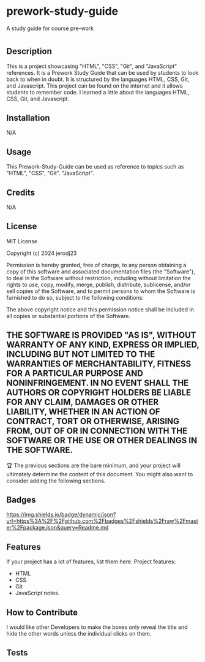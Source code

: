 # prework-study-guide
A study guide for course pre-work
# <Your-Project-Title>

## Description

This is a project showcasing "HTML", "CSS", "Git", and "JavaScript" references. It is a Prework Study Guide that can be used by students to look back to when in doubt. It is structured by the languages HTML, CSS, Git, and Javascript. This project can be found on the internet and it allows students to remember code. I learned a little about the languages HTML, CSS, Git, and Javascript.

## Installation

N/A

## Usage

This Prework-Study-Guide can be used as reference to topics such as "HTML", "CSS", "Git". "JavaScript".

## Credits

N/A

## License

MIT License

Copyright (c) 2024 jerodj23

Permission is hereby granted, free of charge, to any person obtaining a copy
of this software and associated documentation files (the "Software"), to deal
in the Software without restriction, including without limitation the rights
to use, copy, modify, merge, publish, distribute, sublicense, and/or sell
copies of the Software, and to permit persons to whom the Software is
furnished to do so, subject to the following conditions:

The above copyright notice and this permission notice shall be included in all
copies or substantial portions of the Software.

THE SOFTWARE IS PROVIDED "AS IS", WITHOUT WARRANTY OF ANY KIND, EXPRESS OR
IMPLIED, INCLUDING BUT NOT LIMITED TO THE WARRANTIES OF MERCHANTABILITY,
FITNESS FOR A PARTICULAR PURPOSE AND NONINFRINGEMENT. IN NO EVENT SHALL THE
AUTHORS OR COPYRIGHT HOLDERS BE LIABLE FOR ANY CLAIM, DAMAGES OR OTHER
LIABILITY, WHETHER IN AN ACTION OF CONTRACT, TORT OR OTHERWISE, ARISING FROM,
OUT OF OR IN CONNECTION WITH THE SOFTWARE OR THE USE OR OTHER DEALINGS IN THE
SOFTWARE.
---

🏆 The previous sections are the bare minimum, and your project will ultimately determine the content of this document. You might also want to consider adding the following sections.

## Badges

https://img.shields.io/badge/dynamic/json?url=https%3A%2F%2Fgithub.com%2Fbadges%2Fshields%2Fraw%2Fmaster%2Fpackage.json&query=Readme.md

## Features

If your project has a lot of features, list them here.
Project features:
- HTML
- CSS
- Git
- JavaScript
notes.

## How to Contribute

I  would like other Developers to make the boxes only reveal the title and hide the other words unless the individual clicks on them.

## Tests